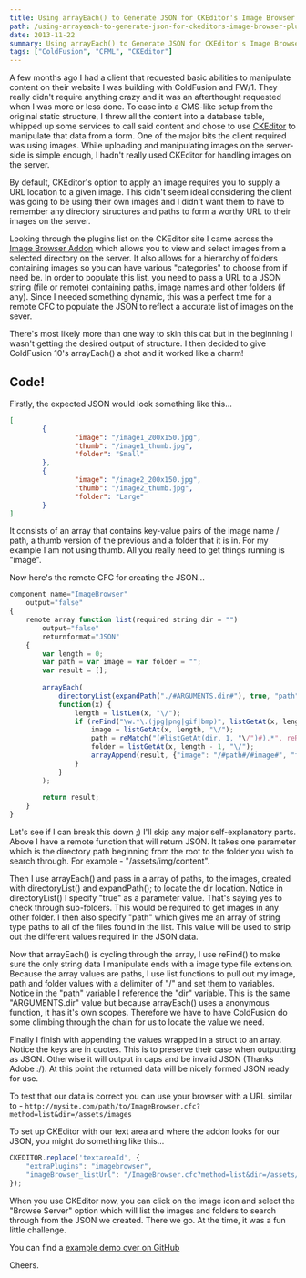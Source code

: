 ```yaml
---
title: Using arrayEach() to Generate JSON for CKEditor's Image Browser Plugin
path: /using-arrayeach-to-generate-json-for-ckeditors-image-browser-plugin
date: 2013-11-22
summary: Using arrayEach() to Generate JSON for CKEditor's Image Browser Plugin
tags: ["ColdFusion", "CFML", "CKEditor"]
---
```


A few months ago I had a client that requested basic abilities to manipulate content on their website I was building with ColdFusion and FW/1. They really didn't require anything crazy and it was an afterthought requested when I was more or less done. To ease into a CMS-like setup from the original static structure, I threw all the content into a database table, whipped up some services to call said content and chose to use [CKEditor](http://ckeditor.com/) to manipulate that data from a form. One of the major bits the client required was using images. While uploading and manipulating images on the server-side is simple enough, I hadn't really used CKEditor for handling images on the server.

By default, CKEditor's option to apply an image requires you to supply a URL location to a given image. This didn't seem ideal considering the client was going to be using their own images and I didn't want them to have to remember any directory structures and paths to form a worthy URL to their images on the server.

Looking through the plugins list on the CKEditor site I came across the [Image Browser Addon](http://ckeditor.com/addon/imagebrowser) which allows you to view and select images from a selected directory on the server. It also allows for a hierarchy of folders containing images so you can have various "categories" to choose from if need be. In order to populate this list, you need to pass a URL to a JSON string (file or remote) containing paths, image names and other folders (if any). Since I needed something dynamic, this was a perfect time for a remote CFC to populate the JSON to reflect a accurate list of images on the sever.

There's most likely more than one way to skin this cat but in the beginning I wasn't getting the desired output of structure. I then decided to give ColdFusion 10's arrayEach() a shot and it worked like a charm!

## Code!

Firstly, the expected JSON would look something like this...

```json
[
        {
                "image": "/image1_200x150.jpg",
                "thumb": "/image1_thumb.jpg",
                "folder": "Small"
        },
        {
                "image": "/image2_200x150.jpg",
                "thumb": "/image2_thumb.jpg",
                "folder": "Large"
        }
]
```

It consists of an array that contains key-value pairs of the image name / path, a thumb version of the previous and a folder that it is in. For my example I am not using thumb. All you really need to get things running is "image".

Now here's the remote CFC for creating the JSON...

```js
component name="ImageBrowser"
	output="false"
{
	remote array function list(required string dir = "")
		output="false"
		returnformat="JSON"
	{
		var length = 0;
		var path = var image = var folder = "";
		var result = [];
 
		arrayEach(
			directoryList(expandPath("./#ARGUMENTS.dir#"), true, "path"),
			function(x) {
				length = listLen(x, "\/");
				if (reFind("\w.*\.(jpg|png|gif|bmp)", listGetAt(x, length, "\/"))) {
					image = listGetAt(x, length, "\/");
					path = reMatch("(#listGetAt(dir, 1, "\/")#).*", reReplace(listDeleteAt(x, length, "\/"), "\\", "/", "ALL"))[1];
					folder = listGetAt(x, length - 1, "\/");
					arrayAppend(result, {"image": "/#path#/#image#", "folder": "#folder#"});
				}
			}
		);
 
		return result;
	}
}
```

Let's see if I can break this down ;) I'll skip any major self-explanatory parts. Above I have a remote function that will return JSON. It takes one parameter which is the directory path beginning from the root to the folder you wish to search through. For example - "/assets/img/content".

Then I use arrayEach() and pass in a array of paths, to the images, created with directoryList() and expandPath(); to locate the dir location. Notice in directoryList() I specify "true" as a parameter value. That's saying yes to check through sub-folders. This would be required to get images in any other folder. I then also specify "path" which gives me an array of string type paths to all of the files found in the list. This value will be used to strip out the different values required in the JSON data.

Now that arrayEach() is cycling through the array, I use reFind() to make sure the only string data I manipulate ends with a image type file extension. Because the array values are paths, I use list functions to pull out my image, path and folder values with a delimiter of "/" and set them to variables. Notice in the "path" variable I reference the "dir" variable. This is the same "ARGUMENTS.dir" value but because arrayEach() uses a anonymous function, it has it's own scopes. Therefore we have to have ColdFusion do some climbing through the chain for us to locate the value we need.

Finally I finish with appending the values wrapped in a struct to an array. Notice the keys are in quotes. This is to preserve their case when outputting as JSON. Otherwise it will output in caps and be invalid JSON (Thanks Adobe :/). At this point the returned data will be nicely formed JSON ready for use.

To test that our data is correct you can use your browser with a URL similar to - `http://mysite.com/path/to/ImageBrowser.cfc?method=list&dir=/assets/images`

To set up CKEditor with our text area and where the addon looks for our JSON, you might do something like this...

```js
CKEDITOR.replace('textareaId', {
    "extraPlugins": "imagebrowser",
    "imageBrowser_listUrl": "/ImageBrowser.cfc?method=list&dir=/assets/images"
});
```

When you use CKEditor now, you can click on the image icon and select the "Browse Server" option which will list the images and folders to search through from the JSON we created.
There we go. At the time, it was a fun little challenge.

You can find a [example demo over on GitHub](https://github.com/tonyjunkes/cf-ckeditor-imagebrowser)

Cheers.